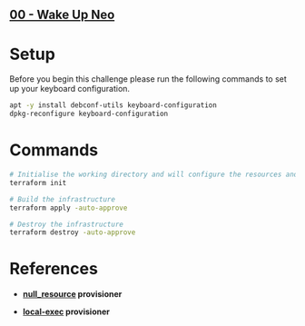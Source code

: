 ## [00 - Wake Up Neo](https://github.com/hashicorp/workshop-puzzles/tree/master/00_Wake_Up_Neo)

# Setup

Before you begin this challenge please run the following commands to set up your keyboard configuration.

```bash
apt -y install debconf-utils keyboard-configuration
dpkg-reconfigure keyboard-configuration
```

# Commands

```bash
# Initialise the working directory and will configure the resources and provisioners.
terraform init

# Build the infrastructure 
terraform apply -auto-approve

# Destroy the infrastructure
terraform destroy -auto-approve
```

# References

* **[null_resource](https://www.terraform.io/docs/providers/template/d/file.html) provisioner**

* **[local-exec](https://www.terraform.io/docs/provisioners/local-exec.html) provisioner**